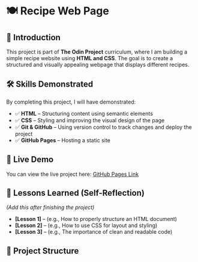 # 🍽️ Recipe Web Page  

## 📌 Introduction  
This project is part of **The Odin Project** curriculum, where I am building a simple recipe website using **HTML and CSS**. The goal is to create a structured and visually appealing webpage that displays different recipes.  

## 🛠 Skills Demonstrated  
By completing this project, I will have demonstrated:  
- ✅ **HTML** – Structuring content using semantic elements  
- ✅ **CSS** – Styling and improving the visual design of the page  
- ✅ **Git & GitHub** – Using version control to track changes and deploy the project  
- ✅ **GitHub Pages** – Hosting a static site  

## 🚀 Live Demo  
You can view the live project here: [GitHub Pages Link](https://joel-hdz.github.io/odin-recipes/oats.html)  

## 📖 Lessons Learned (Self-Reflection)  
_(Add this after finishing the project)_  
- **[Lesson 1]** – (e.g., How to properly structure an HTML document)  
- **[Lesson 2]** – (e.g., How to use CSS for layout and styling)  
- **[Lesson 3]** – (e.g., The importance of clean and readable code)  

## 📂 Project Structure

